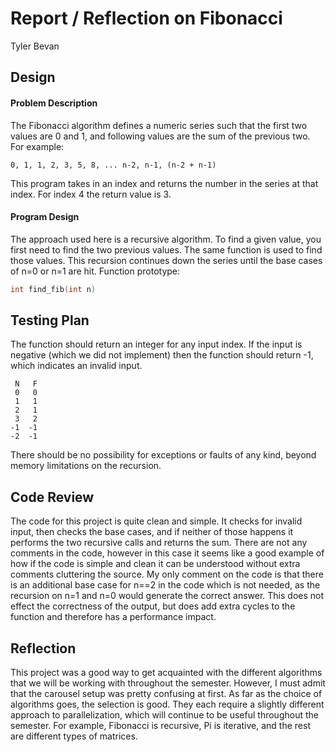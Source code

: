 # Report / Reflection on Fibonacci
Tyler Bevan

## Design
#### Problem Description

The Fibonacci algorithm defines a numeric series such that the first two values
are 0 and 1, and following values are the sum of the previous two. For example:
```
0, 1, 1, 2, 3, 5, 8, ... n-2, n-1, (n-2 + n-1)
```
This program takes in an index and returns the number in the series at that 
index. For index 4 the return value is 3.

#### Program Design

The approach used here is a recursive algorithm. To find a given value, you
first need to find the two previous values. The same function is used to find
those values. This recursion continues down the series until the base cases of
n=0 or n=1 are hit.
Function prototype:
```c
int find_fib(int n)
```

## Testing Plan

The function should return an integer for any input index. If the input is
negative (which we did not implement) then the function should return -1, which
indicates an invalid input.
```
 N   F
 0   0
 1   1
 2   1
 3   2
-1  -1
-2  -1
```
There should be no possibility for exceptions or faults of any kind, beyond
memory limitations on the recursion.

## Code Review

The code for this project is quite clean and simple. It checks for invalid
input, then checks the base cases, and if neither of those happens it performs
the two recursive calls and returns the sum.
There are not any comments in the code, however in this case it seems like a good
example of how if the code is simple and clean it can be understood without extra
comments cluttering the source.
My only comment on the code is that there is an additional base case for n==2 in
the code which is not needed, as the recursion on n=1 and n=0 would generate the
correct answer. This does not effect the correctness of the output, but does add 
extra cycles to the function and therefore has a performance impact.

## Reflection

This project was a good way to get acquainted with the different algorithms that
we will be working with throughout the semester. However, I must admit that the
carousel setup was pretty confusing at first. As far as the choice of algorithms
goes, the selection is good. They each require a slightly different approach to
parallelization, which will continue to be useful throughout the semester. For
example, Fibonacci is recursive, Pi is iterative, and the rest are different
types of matrices.
